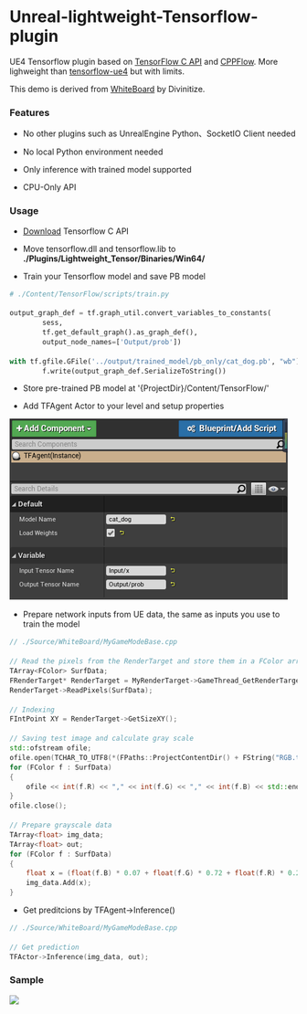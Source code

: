 # Unreal-lightweight-Tensorflow-plugin
UE4 Tensorflow plugin based on [TensorFlow C API](https://www.tensorflow.org/install/lang_c) and [CPPFlow](https://github.com/serizba/cppflow). More lighweight than [tensorflow-ue4](https://github.com/getnamo/tensorflow-ue4) but with limits.

This demo is derived from [WhiteBoard](https://forums.unrealengine.com/community/released-projects/13825-whiteboard-blueprint) by Divinitize.

### Features

* No other plugins such as UnrealEngine Python、SocketIO Client needed

* No local Python environment needed

* Only inference with trained model supported

* CPU-Only API

### Usage
* [Download](https://storage.googleapis.com/tensorflow/libtensorflow/libtensorflow-cpu-windows-x86_64-2.4.0.zip) Tensorflow C API

* Move tensorflow.dll and tensorflow.lib to **./Plugins/Lightweight_Tensor/Binaries/Win64/**

* Train your Tensorflow model and save PB model
```python
# ./Content/TensorFlow/scripts/train.py

output_graph_def = tf.graph_util.convert_variables_to_constants(
        sess,
        tf.get_default_graph().as_graph_def(),
        output_node_names=['Output/prob'])

with tf.gfile.GFile('../output/trained_model/pb_only/cat_dog.pb', "wb") as f:
        f.write(output_graph_def.SerializeToString())
```

* Store pre-trained PB model at '{ProjectDir}/Content/TensorFlow/'

* Add TFAgent Actor to your level and setup properties  
<img src="./GitSample/screenshot.png"/>

* Prepare network inputs from UE data, the same as inputs you use to train the model
```CPP
// ./Source/WhiteBoard/MyGameModeBase.cpp

// Read the pixels from the RenderTarget and store them in a FColor array
TArray<FColor> SurfData;
FRenderTarget* RenderTarget = MyRenderTarget->GameThread_GetRenderTargetResource();
RenderTarget->ReadPixels(SurfData);

// Indexing
FIntPoint XY = RenderTarget->GetSizeXY();

// Saving test image and calculate gray scale
std::ofstream ofile;
ofile.open(TCHAR_TO_UTF8(*(FPaths::ProjectContentDir() + FString("RGB.txt"))), std::ios::trunc);
for (FColor f : SurfData)
{
	ofile << int(f.R) << "," << int(f.G) << "," << int(f.B) << std::endl;
}
ofile.close();

// Prepare grayscale data
TArray<float> img_data;
TArray<float> out;
for (FColor f : SurfData)
{
	float x = (float(f.B) * 0.07 + float(f.G) * 0.72 + float(f.R) * 0.21) / 255.f;
	img_data.Add(x);
}
```

* Get preditcions by TFAgent->Inference()
```CPP
// ./Source/WhiteBoard/MyGameModeBase.cpp

// Get prediction
TFActor->Inference(img_data, out);
```

### Sample
<img src="./GitSample/sample.gif"/>
